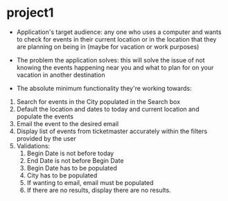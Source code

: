 # project1

- Application's target audience: any one who uses a computer and wants to check for events in their current location or in the location that they are planning on being in (maybe for vacation or work purposes)

- The problem the application solves: this will solve the issue of not knowing the events happening near you and what to plan for on your vacation in another destination

- The absolute minimum functionality they're working towards:

1. Search for events in the City populated in the Search box
2. Default the location and dates to today and current location and populate the events
3. Email the event to the desired email
4. Display list of events from ticketmaster accurately within the filters provided by the user
5. Validations:
   1. Begin Date is not before today
   2. End Date is not before Begin Date
   3. Begin Date has to be populated
   4. City has to be populated
   5. If wanting to email, email must be populated
   6. If there are no results, display there are no results.
